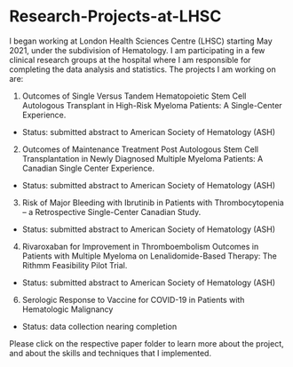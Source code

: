 # Research-Projects-at-LHSC
I began working at London Health Sciences Centre (LHSC) starting May 2021, under the subdivision of Hematology. I am participating in a few clinical research groups
at the hospital where I am responsible for completing the data analysis and statistics. The projects I am working on are: 

1. Outcomes of Single Versus Tandem Hematopoietic Stem Cell Autologous Transplant in High-Risk Myeloma Patients: A Single-Center Experience.
- Status: submitted abstract to American Society of Hematology (ASH) 

2. Outcomes of Maintenance Treatment Post Autologous Stem Cell Transplantation in Newly Diagnosed Multiple Myeloma Patients: A Canadian Single Center Experience.
- Status: submitted abstract to American Society of Hematology (ASH) 

3. Risk of Major Bleeding with Ibrutinib in Patients with Thrombocytopenia – a Retrospective Single-Center Canadian Study.
- Status: submitted abstract to American Society of Hematology (ASH) 

4. Rivaroxaban for Improvement in Thromboembolism Outcomes in Patients with Multiple Myeloma on Lenalidomide-Based Therapy: The Rithmm Feasibility Pilot Trial.
- Status: submitted abstract to American Society of Hematology (ASH) 

6. Serologic Response to Vaccine for COVID-19 in Patients with Hematologic Malignancy
- Status: data collection nearing completion 

Please click on the respective paper folder to learn more about the project, and about the skills and techniques that I implemented. 

